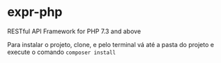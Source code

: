 # expr-php
RESTful API Framework for PHP 7.3 and above

Para instalar o projeto, clone, e pelo terminal vá até a pasta do projeto e execute o comando `composer install`
